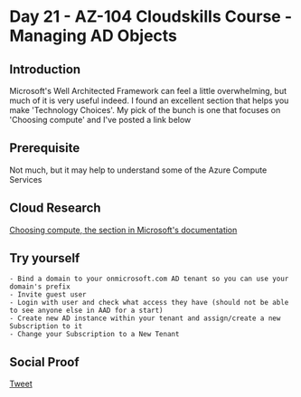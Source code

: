 
# Day 21 - AZ-104 Cloudskills Course - Managing AD Objects

## Introduction

Microsoft's Well Architected Framework can feel a little overwhelming, but much of it is very useful indeed. I found an excellent section that helps you make 'Technology Choices'. My pick of the bunch is one that focuses on 'Choosing compute' and I've posted a link below

## Prerequisite

Not much, but it may help to understand some of the Azure Compute Services


## Cloud Research

[Choosing compute, the section in Microsoft's documentation](https://bit.ly/2T2ibHm)


## Try yourself

	- Bind a domain to your onmicrosoft.com AD tenant so you can use your domain's prefix
	- Invite guest user
	- Login with user and check what access they have (should not be able to see anyone else in AAD for a start)
	- Create new AD instance within your tenant and assign/create a new Subscription to it
    - Change your Subscription to a New Tenant


## Social Proof


[Tweet](https://bit.ly/3o115Id)
